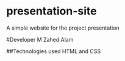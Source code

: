 # presentation-site
A simple website for the project presentation

#Developer
M Zahed Alam

##Technologies used
HTML and CSS
